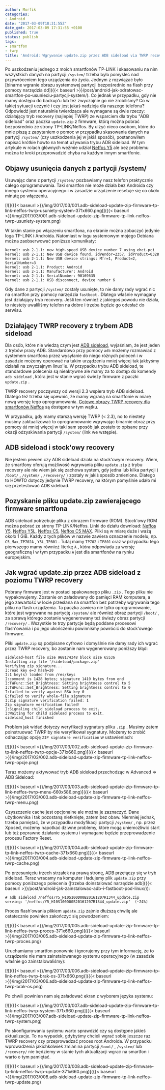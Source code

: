 ```yaml
---
author: Morfik
categories:
- Android
date: "2017-03-09T18:31:55Z"
date_gmt: 2017-03-09 17:31:55 +0100
published: true
status: publish
tags:
- smartfon
- twrp
title: 'Android: Wgrywanie update.zip przez ADB sideload via TWRP recovery'
---
```


Po uszkodzeniu jednego z moich smartfonów TP-LINK i skasowaniu na nim wszystkich danych na partycji
`/system/` trzeba było pomyśleć nad przywróceniem tego urządzenia do życia. Jednym z rozwiązać było
[binarne wgranie obrazu systemowej partycji bezpośrednio na flash przy pomocy narzędzia
dd]({{< baseurl >}}/post/android-jak-odratowac-smartfon-po-usunieciu-partycji-system/). Co jednak
w przypadku, gdy nie mamy dostępu do backup'u lub tez zwyczajnie go nie zrobiliśmy? Co w takiej
sytuacji uczynić i czy jest jakaś nadzieja dla naszego telefonu? Odpowiedź jest naturalnie
twierdząca ale wymagane są dwie rzeczy: działający tryb recovery (najlepiej TWRP) ze wsparciem dla
trybu "ADB sideload" oraz paczka `update.zip` z firmware, którą można pobrać bezpośrednio ze strony
TP-LINK/Neffos. By ulżyć nieco osobom, które do mnie piszą z zapytaniem o pomoc w przypadku
skasowania danych na partycji `/system/` (czy uszkodzenia jej w jakiś sposób), postanowiłem napisać
krótkie howto na temat używania trybu ADB sideload. W tym artykule w rolach głównych weźmie udział
[Neffos Y5](http://www.neffos.pl/product/details/Y5) ale bez problemu można te kroki przeprowadzić
chyba na każdym innym smartfonie.

<!--more-->
## Objawy usunięcia danych z partycji /system/

Usuwając dane z partycji `/system/` pozbawiamy nasz telefon praktycznie całego oprogramowania. Taki
smartfon nie może działa bez Androida czy innego systemu operacyjnego i w zasadzie urządzenie
resetuje się co około minutę po
włączeniu.

[![]({{< baseurl >}}/img/2017/03/001.adb-sideload-update-zip-firmware-tp-link-neffos-twrp-usuniety-system-371x660.png)]({{< baseurl >}}/img/2017/03/001.adb-sideload-update-zip-firmware-tp-link-neffos-twrp-usuniety-system.png)

W takim stanie po włączeniu smartfona, na ekranie można zobaczyć jedynie loga TP-LINK i Androida.
Natomiast w logu systemowym mojego Debiana można zaobserwować poniższe komunikaty:

    kernel: usb 2-1.1: new high-speed USB device number 7 using ehci-pci
    kernel: usb 2-1.1: New USB device found, idVendor=2357, idProduct=0328
    kernel: usb 2-1.1: New USB device strings: Mfr=1, Product=2, SerialNumber=3
    kernel: usb 2-1.1: Product: Android
    kernel: usb 2-1.1: Manufacturer: Android
    kernel: usb 2-1.1: SerialNumber: 90169635
    kernel: usb 2-1.1: USB disconnect, device number 6

Gdy dane z partycji `/system/` zostały usunięte, to nie damy rady wgrać nic na smartfon przy pomocy
narzędzia `fastboot` . Dlatego właśnie wymagany jest działający tryb recovery. Jeśli ten również z
jakiegoś powodu nie działa, to niestety uwaliliśmy telefon na dobre i trzeba będzie go odesłać do
serwisu.

## Działający TWRP recovery z trybem ADB sideload

Dla osób, które nie wiedzą czym jest [ADB sideload](https://twrp.me/faq/ADBSideload.html),
wyjaśniam, że jest jeden z trybów pracy ADB. Standardowo przy pomocy `adb` możemy rozmawiać z
systemem smartfona przez wysyłanie do niego różnych poleceń i w zasadzie możemy operować na takim
urządzeniu mniej więcej tak jakbyśmy działali na zwyczajnym linux'ie. W przypadku trybu ADB
sideload, te standardowe polecenia są nieaktywne ale mamy za to dostęp do komendy `adb sideload` ,
która jest w stanie wgrać świeży firmware z paczki `update.zip` .

TWRP recovery począwszy od wersji 2.3 wspiera tryb ADB sideload. Dlatego też trzeba się upewnić, że
mamy wgraną na smartfonie w miarę nową wersję tego oprogramowania. [Gotowe obrazy TWRP recovery dla
smartfonów Neffos](http://tplink-forum.pl/pub/neffos/) są dostępne w tym wątku.

W przypadku, gdy mamy starszą wersję TWRP (\< 2.3), no to niestety musimy zaktualizować to
oprogramowanie wgrywając binarnie obraz przy pomocy `dd` mniej więcej w taki sam sposób jak zostało
to opisane przy okazji odzyskiwania partycji `/system/` (link we wstępie).

## ADB sideload i stock'owy recovery

Nie jestem pewien czy ADB sideload działa na stock'owym recovery. Wiem, że smartfony oferują
możliwość wgrywania pliku `update.zip` z trybu recovery ale nie wiem jak się zachowa system, gdy
jedna lub kilka partycji ( `/boot/` , `/system/` , `/recovery/` ) zostały w jakiś sposób zmienione.
Dlatego to HOWTO dotyczy jedynie TWRP recovery, na którym pomyślnie udało mi się przetestować ADB
sideload.

## Pozyskanie pliku update.zip zawierającego firmware smartfona

ADB sideload potrzebuje pliku z obrazem firmware (ROM). Stock'owy ROM można pobrać ze strony
TP-LINK/Neffos. Linki do działu download: [Neffos Y5](http://www.neffos.com/en/support/download/Y5),
[Neffos Y5L](http://www.neffos.com/en/support/download/Y5L), [Neffos
C5](http://www.neffos.com/en/support/download/C5), [Neffos C5
MAX](http://www.neffos.com/en/support/download/C5-Max). Pliki są w miarę duże i ważą około 1 GiB.
Każdy z tych plików w nazwie zawiera oznaczenie modelu, np. `C5_Max_TP702A` , `Y5L_TP801` . Tutaj
mamy `TP702` i `TP801` oraz w przypadku tego pierwszego mamy również literkę `A` , która odpowiada
za wersję geograficzną i w tym przypadku `A` jest dla smartfonów na rynku europejskim.

## Jak wgrać update.zip przez ADB sideload z poziomu TWRP recovery

Pobrany firmware jest w postaci spakowanego pliku `.zip` . Tego pliku nie wypakowujemy. Zostanie on
załadowany do pamięci RAM komputera, a jego zawartość w locie przesłana na smartfon bez potrzeby
wgrywania tego pliku na flash urządzenia. Ta paczka zawiera nie tylko oprogramowanie, które jest
wgrywane na partycję `/system/` ale również obraz partycji `/boot/` , za sprawą którego zostanie
wygenerowany też świeży obraz partycji `/recovery/` . Wszystkie te trzy partycje będą poddane
procesowi flash'owania i po jego ukończeniu powinniśmy powrócić do stock'owego firmware.

Pliki `update.zip` są podpisane cyfrowo i domyślnie nie damy rady ich wgrać przez TWRP recovery, bo
zostanie nam wygenerowany poniższy błąd:

    sideload-host file size 968174348 block size 65536
    Installing zip file '/sideload/package.zip'
    Verifying zip signature...
    I:read key e=3 hash=20
    I:1 key(s) loaded from /res/keys
    I:comment is 1428 bytes; signature 1410 bytes from end
    I:TWFunc::Set_Brightness: Setting brightness control to 5
    I:TWFunc::Set_Brightness: Setting brightness control to 0
    I:failed to verify against RSA key 0
    E:failed to verify whole-file signature
    I:Zip signature verification failed: 1
    Zip signature verification failed!
    I:Signaling child sideload process to exit.
    I:Waiting for child sideload process to exit.
    sideload_host finished

Problem jak widać dotyczy weryfikacji sygnatury pliku `.zip` . Musimy zatem poinstruować TWRP by nie
weryfikował sygnatury. Możemy to zrobić odhaczając opcję `ZIP signature verification` w
ustawieniach:

[![]({{< baseurl >}}/img/2017/03/002.adb-sideload-update-zip-firmware-tp-link-neffos-twrp-opcje-371x660.png)]({{< baseurl >}}/img/2017/03/002.adb-sideload-update-zip-firmware-tp-link-neffos-twrp-opcje.png)

Teraz możemy aktywować tryb ADB sideload przechodząc w Advanced =\> ADB
Sideload:

[![]({{< baseurl >}}/img/2017/03/003.adb-sideload-update-zip-firmware-tp-link-neffos-twrp-menu-660x586.png)]({{< baseurl >}}/img/2017/03/003.adb-sideload-update-zip-firmware-tp-link-neffos-twrp-menu.png)

Czyszczenie cache jest opcjonalne ale można je zaznaczyć. Dane użytkownika i tak pozostaną
nietknięte, zatem bez obaw. Niemniej jednak, trzeba pamiętać, że w przypadku modyfikacji partycji
`/system/` , np. przez Xposed, możemy napotkać dziwne problemy, które mogą uniemożliwić start lub
też poprawne działanie systemu i wymagane będzie przeprowadzenie procesu Factory
Reset.

[![]({{< baseurl >}}/img/2017/03/004.adb-sideload-update-zip-firmware-tp-link-neffos-twrp-cache-371x660.png)]({{< baseurl >}}/img/2017/03/004.adb-sideload-update-zip-firmware-tp-link-neffos-twrp-cache.png)

Po przesunięciu trzech strzałek na prawą stronę, ADB przełączy się w tryb sideload. Teraz wracamy na
komputer i ładujemy plik `update.zip` przy pomocy poniższego polecenia ([trzeba doinstalować
narzędzie adb]({{< baseurl >}}/post/android-jak-zainstalowac-adb-i-fastboot-pod-linux/)):

    # adb sideload /neffos/Y5_H10S100D00B20161207R1344_update.zip
    serving: '/neffos/Y5_H10S100D00B20161207R1344_update.zip'  (~24%)

Proces flash'owania plikiem `update.zip` zajmie dłuższą chwilę ale ostatecznie powinien zakończyć
się
powodzeniem:

[![]({{< baseurl >}}/img/2017/03/005.adb-sideload-update-zip-firmware-tp-link-neffos-twrp-proces-371x660.png)]({{< baseurl >}}/img/2017/03/005.adb-sideload-update-zip-firmware-tp-link-neffos-twrp-proces.png)

Uruchamiamy smartfon ponownie i ignorujemy przy tym informację, że to urządzenie nie mam
zainstalowanego systemu operacyjnego (w zasadzie właśnie go
zainstalowaliśmy):

[![]({{< baseurl >}}/img/2017/03/006.adb-sideload-update-zip-firmware-tp-link-neffos-twrp-brak-os-371x660.png)]({{< baseurl >}}/img/2017/03/006.adb-sideload-update-zip-firmware-tp-link-neffos-twrp-brak-os.png)

Po chwili powinien nam się załadować ekran z wyborem języka
systemu:

[![]({{< baseurl >}}/img/2017/03/007.adb-sideload-update-zip-firmware-tp-link-neffos-twrp-system-371x660.png)]({{< baseurl >}}/img/2017/03/007.adb-sideload-update-zip-firmware-tp-link-neffos-twrp-system.png)

Po skonfigurowaniu systemu warto sprawdzić czy są dostępne jakieś aktualizacje. To na wypadek,
gdybyśmy chcieli wgrać sobie jeszcze raz TWRP recovery czy przeprowadzać proces root Androida. W
przypadku wprowadzenia jakichkolwiek zmian na partycji `/boot/` , `/system/` lub `/recovery/` nie
będziemy w stanie tych aktualizacji wgrać na smartfon i warto o tym
pamiętać.

[![]({{< baseurl >}}/img/2017/03/008.adb-sideload-update-zip-firmware-tp-link-neffos-twrp-update-371x660.png)]({{< baseurl >}}/img/2017/03/008.adb-sideload-update-zip-firmware-tp-link-neffos-twrp-update.png)
